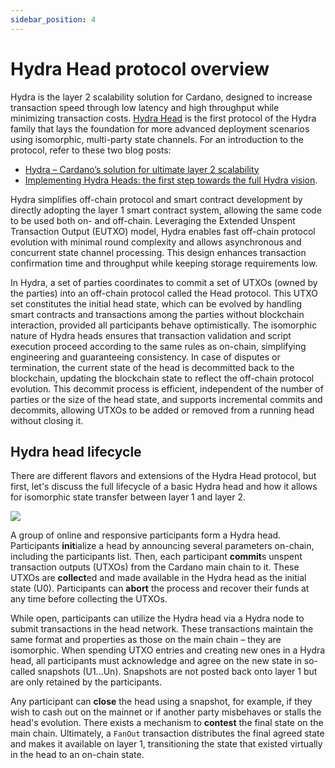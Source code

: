 ```yaml
---
sidebar_position: 4
---
```


# Hydra Head protocol overview

Hydra is the layer 2 scalability solution for Cardano, designed to increase transaction speed through low latency and high throughput while minimizing transaction costs. [Hydra Head](https://eprint.iacr.org/2020/299.pdf) is the first protocol of the Hydra family that lays the foundation for more advanced deployment scenarios using isomorphic, multi-party state channels. For an introduction to the protocol, refer to these two blog posts: 

* [Hydra – Cardano’s solution for ultimate layer 2 scalability](https://iohk.io/en/blog/posts/2021/09/17/hydra-cardano-s-solution-for-ultimate-scalability/)
* [Implementing Hydra Heads: the first step towards the full Hydra vision](https://iohk.io/en/blog/posts/2022/02/03/implementing-hydra-heads-the-first-step-towards-the-full-hydra-vision/).

Hydra simplifies off-chain protocol and smart contract development by directly adopting the layer 1 smart contract system, allowing the same code to be used both on- and off-chain. Leveraging the Extended Unspent Transaction Output (EUTXO) model, Hydra enables fast off-chain protocol evolution with minimal round complexity and allows asynchronous and concurrent state channel processing. This design enhances transaction confirmation time and throughput while keeping storage requirements low.

In Hydra, a set of parties coordinates to commit a set of UTXOs (owned by the parties) into an off-chain protocol called the Head protocol. This UTXO set constitutes the initial head state, which can be evolved by handling smart contracts and transactions among the parties without blockchain interaction, provided all participants behave optimistically. The isomorphic nature of Hydra heads ensures that transaction validation and script execution proceed according to the same rules as on-chain, simplifying engineering and guaranteeing consistency. In case of disputes or termination, the current state of the head is decommitted back to the blockchain, updating the blockchain state to reflect the off-chain protocol evolution. This decommit process is efficient, independent of the number of parties or the size of the head state, and supports incremental commits and decommits, allowing UTXOs to be added or removed from a running head without closing it.

## Hydra head lifecycle 

There are different flavors and extensions of the Hydra Head protocol, but first, let's discuss the full lifecycle of a basic Hydra head and how it allows for isomorphic state transfer between layer 1 and layer 2.

![](./hydra-head-lifecycle.svg)

A group of online and responsive participants form a Hydra head. Participants **init**ialize a head by announcing several parameters on-chain, including the participants list. Then, each participant **commit**s unspent transaction outputs (UTXOs) from the Cardano main chain to it. These UTXOs are **collect**ed and made available in the Hydra head as the initial state (U0). Participants can **abort** the process and recover their funds at any time before collecting the UTXOs.

While open, participants can utilize the Hydra head via a Hydra node to submit transactions in the head network. These transactions maintain the same format and properties as those on the main chain – they are isomorphic. When spending UTXO entries and creating new ones in a Hydra head, all participants must acknowledge and agree on the new state in so-called snapshots (U1...Un). Snapshots are not posted back onto layer 1 but are only retained by the participants.

Any participant can **close** the head using a snapshot, for example, if they wish to cash out on the mainnet or if another party misbehaves or stalls the head's evolution. There exists a mechanism to **contest** the final state on the main chain. Ultimately, a `FanOut` transaction distributes the final agreed state and makes it available on layer 1, transitioning the state that existed virtually in the head to an on-chain state.


